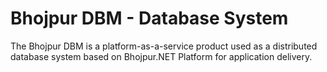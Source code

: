 # Bhojpur DBM - Database System
The Bhojpur DBM is a platform-as-a-service product used as a distributed database system based on Bhojpur.NET Platform for application delivery.
